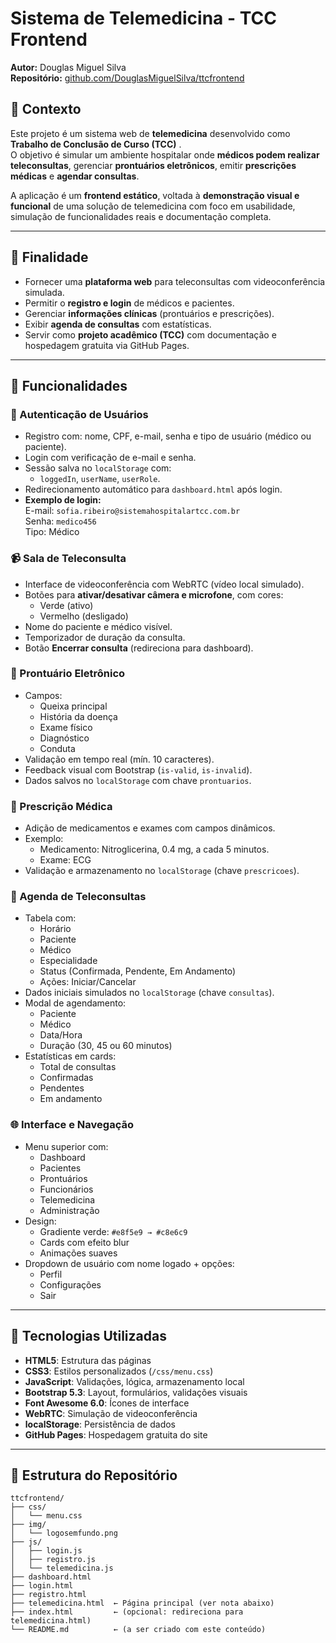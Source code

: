 # Sistema de Telemedicina - TCC Frontend

**Autor:** Douglas Miguel Silva  
**Repositório:** [github.com/DouglasMiguelSilva/ttcfrontend](https://github.com/DouglasMiguelSilva/ttcfrontend)

## 📘 Contexto

Este projeto é um sistema web de **telemedicina** desenvolvido como **Trabalho de Conclusão de Curso (TCC)** .  
O objetivo é simular um ambiente hospitalar onde **médicos podem realizar teleconsultas**, gerenciar **prontuários eletrônicos**, emitir **prescrições médicas** e **agendar consultas**.  

A aplicação é um **frontend estático**, voltada à **demonstração visual e funcional** de uma solução de telemedicina com foco em usabilidade, simulação de funcionalidades reais e documentação completa.

---

## 🎯 Finalidade

- Fornecer uma **plataforma web** para teleconsultas com videoconferência simulada.
- Permitir o **registro e login** de médicos e pacientes.
- Gerenciar **informações clínicas** (prontuários e prescrições).
- Exibir **agenda de consultas** com estatísticas.
- Servir como **projeto acadêmico (TCC)** com documentação e hospedagem gratuita via GitHub Pages.

---

## 🔧 Funcionalidades

### 🔐 Autenticação de Usuários
- Registro com: nome, CPF, e-mail, senha e tipo de usuário (médico ou paciente).
- Login com verificação de e-mail e senha.
- Sessão salva no `localStorage` com:
  - `loggedIn`, `userName`, `userRole`.
- Redirecionamento automático para `dashboard.html` após login.
- **Exemplo de login:**  
  E-mail: `sofia.ribeiro@sistemahospitalartcc.com.br`  
  Senha: `medico456`  
  Tipo: Médico

### 📹 Sala de Teleconsulta
- Interface de videoconferência com WebRTC (vídeo local simulado).
- Botões para **ativar/desativar câmera e microfone**, com cores:
  - Verde (ativo)
  - Vermelho (desligado)
- Nome do paciente e médico visível.
- Temporizador de duração da consulta.
- Botão **Encerrar consulta** (redireciona para dashboard).

### 📝 Prontuário Eletrônico
- Campos:
  - Queixa principal
  - História da doença
  - Exame físico
  - Diagnóstico
  - Conduta
- Validação em tempo real (mín. 10 caracteres).
- Feedback visual com Bootstrap (`is-valid`, `is-invalid`).
- Dados salvos no `localStorage` com chave `prontuarios`.

### 💊 Prescrição Médica
- Adição de medicamentos e exames com campos dinâmicos.
- Exemplo:
  - Medicamento: Nitroglicerina, 0.4 mg, a cada 5 minutos.
  - Exame: ECG
- Validação e armazenamento no `localStorage` (chave `prescricoes`).

### 📆 Agenda de Teleconsultas
- Tabela com:
  - Horário
  - Paciente
  - Médico
  - Especialidade
  - Status (Confirmada, Pendente, Em Andamento)
  - Ações: Iniciar/Cancelar
- Dados iniciais simulados no `localStorage` (chave `consultas`).
- Modal de agendamento:
  - Paciente
  - Médico
  - Data/Hora
  - Duração (30, 45 ou 60 minutos)
- Estatísticas em cards:
  - Total de consultas
  - Confirmadas
  - Pendentes
  - Em andamento

### 🌐 Interface e Navegação
- Menu superior com:
  - Dashboard
  - Pacientes
  - Prontuários
  - Funcionários
  - Telemedicina
  - Administração
- Design:
  - Gradiente verde: `#e8f5e9 → #c8e6c9`
  - Cards com efeito blur
  - Animações suaves
- Dropdown de usuário com nome logado + opções:
  - Perfil
  - Configurações
  - Sair

---

## 🧪 Tecnologias Utilizadas

- **HTML5**: Estrutura das páginas
- **CSS3**: Estilos personalizados (`/css/menu.css`)
- **JavaScript**: Validações, lógica, armazenamento local
- **Bootstrap 5.3**: Layout, formulários, validações visuais
- **Font Awesome 6.0**: Ícones de interface
- **WebRTC**: Simulação de videoconferência
- **localStorage**: Persistência de dados
- **GitHub Pages**: Hospedagem gratuita do site

---

## 📁 Estrutura do Repositório

```plaintext
ttcfrontend/
├── css/
│   └── menu.css
├── img/
│   └── logosemfundo.png
├── js/
│   ├── login.js
│   ├── registro.js
│   └── telemedicina.js
├── dashboard.html
├── login.html
├── registro.html
├── telemedicina.html  ← Página principal (ver nota abaixo)
├── index.html         ← (opcional: redireciona para telemedicina.html)
└── README.md          ← (a ser criado com este conteúdo)
